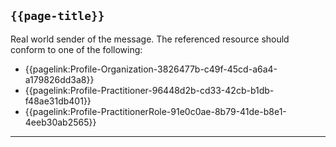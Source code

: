 ## <code>{{page-title}}</code>
Real world sender of the message. The referenced resource should conform to one of the following:

* {{pagelink:Profile-Organization-3826477b-c49f-45cd-a6a4-a179826dd3a8}}
* {{pagelink:Profile-Practitioner-96448d2b-cd33-42cb-b1db-f48ae31db401}}
* {{pagelink:Profile-PractitionerRole-91e0c0ae-8b79-41de-b8e1-4eeb30ab2565}}

---



